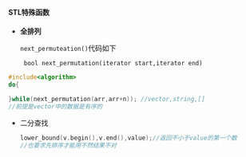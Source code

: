 #### STL特殊函数

* **全排列**

  `next_permuteation()`代码如下

  ` bool next_permutation(iterator start,iterator end)`

```c++
#include<algorithm>
do{

}while(next_permutation(arr,arr+n)); //vector,string,[]
//前提是vector中的数据是有序的
```

* 二分查找

  ```c++
  lower_bound(v.begin(),v.end(),value);//返回不小于value的第一个数
  //也要求先排序才能用不然结果不对
  ```

  

